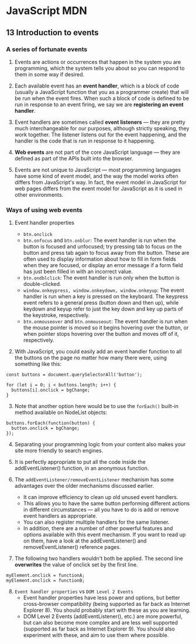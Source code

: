 # JavaScript MDN

## 13 Introduction to events

### A series of fortunate events

1. Events are actions or occurrences that happen in the system you are programming, which the system tells you about so you can respond to them in some way if desired.

2. Each available event has an **event handler**, which is a block of code (usually a JavaScript function that you as a programmer create) that will be run when the event fires. When such a block of code is defined to be run in response to an event firing, we say we are **registering an event handler**.

3. Event handlers are sometimes called **event listeners** — they are pretty much interchangeable for our purposes, although strictly speaking, they work together. The listener listens out for the event happening, and the handler is the code that is run in response to it happening.

4. **Web events** are not part of the core JavaScript language — they are defined as part of the APIs built into the browser.

5. Events are not unique to JavaScript — most programming languages have some kind of event model, and the way the model works often differs from JavaScript's way. In fact, the event model in JavaScript for web pages differs from the event model for JavaScript as it is used in other environments.

### Ways of using web events

1. Event handler properties
    - `btn.onclick`
    - `btn.onfocus` and `btn.onblur`: The event handler is run when the button is focused and unfocused; try pressing tab to focus on the button and press tab again to focus away from the button. These are often used to display information about how to fill in form fields when they are focused, or display an error message if a form field has just been filled in with an incorrect value.
    - `btn.ondblclick`: The event handler is run only when the button is double-clicked.
    - `window.onkeypress, window.onkeydown, window.onkeyup`: The event handler is run when a key is pressed on the keyboard. The keypress event refers to a general press (button down and then up), while keydown and keyup refer to just the key down and key up parts of the keystroke, respectively.
    - `btn.onmouseover` and `btn.onmouseout`: The event handler is run when the mouse pointer is moved so it begins hovering over the button, or when pointer stops hovering over the button and moves off of it, respectively.

2. With JavaScript, you could easily add an event handler function to all the buttons on the page no matter how many there were, using something like this:
```
const buttons = document.querySelectorAll('button');

for (let i = 0; i < buttons.length; i++) {
  buttons[i].onclick = bgChange;
}
```

3. Note that another option here would be to use the `forEach()` built-in method available on NodeList objects:
```
buttons.forEach(function(button) {
  button.onclick = bgChange;
});
```

4. Separating your programming logic from your content also makes your site more friendly to search engines.

5. It is perfectly appropriate to put all the code inside the addEventListener() function, in an anonymous function.

6. The `addEventListener/removeEventListener` mechanism has some advantages over the older mechanisms discussed earlier.
    - It can improve efficiency to clean up old unused event handlers.
    - This allows you to have the same button performing different actions in different circumstances — all you have to do is add or remove event handlers as appropriate.
    - You can also register multiple handlers for the same listener.
    - In addition, there are a number of other powerful features and options available with this event mechanism. If you want to read up on them, have a look at the addEventListener() and removeEventListener() reference pages.

7. The following two handlers wouldn't both be applied. The second line **overwrites** the value of onclick set by the first line.
```
myElement.onclick = functionA;
myElement.onclick = functionB;
```

8. `Event handler properties` vs `DOM Level 2 Events`
    - Event handler properties have less power and options, but better cross-browser compatibility (being supported as far back as Internet Explorer 8). You should probably start with these as you are learning.
    - DOM Level 2 Events (addEventListener(), etc.) are more powerful, but can also become more complex and are less well supported (supported as far back as Internet Explorer 9). You should also experiment with these, and aim to use them where possible.
